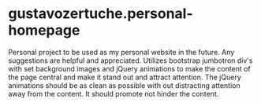 # gustavozertuche.personal-homepage
Personal project to be used as my personal website in the future.  Any suggestions are helpful and appreciated. 
Utilizes bootstrap jumbotron div's with set background images and jQuery animations to make the content of the page central and make it stand out and attract attention.
The jQuery animations should be as clean as possible with out distracting attention away from the content.  It should promote not hinder the content.
